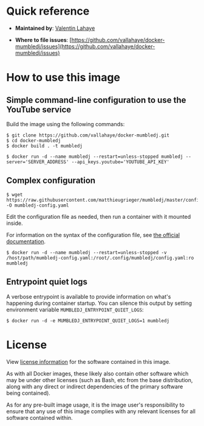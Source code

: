 # Quick reference

- **Maintained by**: [Valentin Lahaye](https://github.com/vallahaye/docker-mumbledj)

- **Where to file issues**: [https://github.com/vallahaye/docker-mumbledj/issues](https://github.com/vallahaye/docker-mumbledj/issues)

# How to use this image

## Simple command-line configuration to use the YouTube service

Build the image using the following commands:

```console
$ git clone https://github.com/vallahaye/docker-mumbledj.git
$ cd docker-mumbledj
$ docker build . -t mumbledj
```

```console
$ docker run -d --name mumbledj --restart=unless-stopped mumbledj --server='SERVER_ADDRESS' --api_keys.youtube='YOUTUBE_API_KEY'
```

## Complex configuration

```console
$ wget https://raw.githubusercontent.com/matthieugrieger/mumbledj/master/config.yaml -O mumbledj-config.yaml
```

Edit the configuration file as needed, then run a container with it mounted inside.

For information on the syntax of the configuration file, see [the official documentation](https://github.com/matthieugrieger/mumbledj/blob/138c1008eb51b2245e62f504f4583e4e0a1dc5ae/README.md).

```console
$ docker run -d --name mumbledj --restart=unless-stopped -v /host/path/mumbledj-config.yaml:/root/.config/mumbledj/config.yaml:ro mumbledj
```

## Entrypoint quiet logs

A verbose entrypoint is available to provide information on what's happening during container startup. You can silence this output by setting environment variable `MUMBLEDJ_ENTRYPOINT_QUIET_LOGS`:

```console
$ docker run -d -e MUMBLEDJ_ENTRYPOINT_QUIET_LOGS=1 mumbledj
```

# License

View [license information](https://github.com/matthieugrieger/mumbledj/blob/master/LICENSE) for the software contained in this image.

As with all Docker images, these likely also contain other software which may be under other licenses (such as Bash, etc from the base distribution, along with any direct or indirect dependencies of the primary software being contained).

As for any pre-built image usage, it is the image user's responsibility to ensure that any use of this image complies with any relevant licenses for all software contained within.
